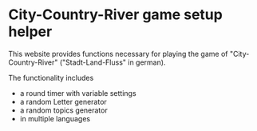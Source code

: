 # City-Country-River game setup helper
This website provides functions necessary for playing the game of "City-Country-River" ("Stadt-Land-Fluss" in german).

The functionality includes
* a round timer with variable settings
* a random Letter generator
* a random topics generator
* in multiple languages